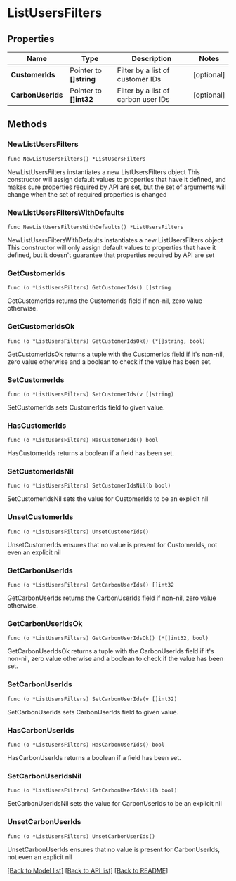 # ListUsersFilters

## Properties

Name | Type | Description | Notes
------------ | ------------- | ------------- | -------------
**CustomerIds** | Pointer to **[]string** | Filter by a list of customer IDs | [optional] 
**CarbonUserIds** | Pointer to **[]int32** | Filter by a list of carbon user IDs | [optional] 

## Methods

### NewListUsersFilters

`func NewListUsersFilters() *ListUsersFilters`

NewListUsersFilters instantiates a new ListUsersFilters object
This constructor will assign default values to properties that have it defined,
and makes sure properties required by API are set, but the set of arguments
will change when the set of required properties is changed

### NewListUsersFiltersWithDefaults

`func NewListUsersFiltersWithDefaults() *ListUsersFilters`

NewListUsersFiltersWithDefaults instantiates a new ListUsersFilters object
This constructor will only assign default values to properties that have it defined,
but it doesn't guarantee that properties required by API are set

### GetCustomerIds

`func (o *ListUsersFilters) GetCustomerIds() []string`

GetCustomerIds returns the CustomerIds field if non-nil, zero value otherwise.

### GetCustomerIdsOk

`func (o *ListUsersFilters) GetCustomerIdsOk() (*[]string, bool)`

GetCustomerIdsOk returns a tuple with the CustomerIds field if it's non-nil, zero value otherwise
and a boolean to check if the value has been set.

### SetCustomerIds

`func (o *ListUsersFilters) SetCustomerIds(v []string)`

SetCustomerIds sets CustomerIds field to given value.

### HasCustomerIds

`func (o *ListUsersFilters) HasCustomerIds() bool`

HasCustomerIds returns a boolean if a field has been set.

### SetCustomerIdsNil

`func (o *ListUsersFilters) SetCustomerIdsNil(b bool)`

 SetCustomerIdsNil sets the value for CustomerIds to be an explicit nil

### UnsetCustomerIds
`func (o *ListUsersFilters) UnsetCustomerIds()`

UnsetCustomerIds ensures that no value is present for CustomerIds, not even an explicit nil
### GetCarbonUserIds

`func (o *ListUsersFilters) GetCarbonUserIds() []int32`

GetCarbonUserIds returns the CarbonUserIds field if non-nil, zero value otherwise.

### GetCarbonUserIdsOk

`func (o *ListUsersFilters) GetCarbonUserIdsOk() (*[]int32, bool)`

GetCarbonUserIdsOk returns a tuple with the CarbonUserIds field if it's non-nil, zero value otherwise
and a boolean to check if the value has been set.

### SetCarbonUserIds

`func (o *ListUsersFilters) SetCarbonUserIds(v []int32)`

SetCarbonUserIds sets CarbonUserIds field to given value.

### HasCarbonUserIds

`func (o *ListUsersFilters) HasCarbonUserIds() bool`

HasCarbonUserIds returns a boolean if a field has been set.

### SetCarbonUserIdsNil

`func (o *ListUsersFilters) SetCarbonUserIdsNil(b bool)`

 SetCarbonUserIdsNil sets the value for CarbonUserIds to be an explicit nil

### UnsetCarbonUserIds
`func (o *ListUsersFilters) UnsetCarbonUserIds()`

UnsetCarbonUserIds ensures that no value is present for CarbonUserIds, not even an explicit nil

[[Back to Model list]](../README.md#documentation-for-models) [[Back to API list]](../README.md#documentation-for-api-endpoints) [[Back to README]](../README.md)


